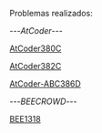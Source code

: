 Problemas realizados:

---*AtCoder*---

[AtCoder380C](https://atcoder.jp/contests/abc380/tasks/abc380_c)

[AtCoder382C](https://atcoder.jp/contests/abc382/tasks/abc382_c)

[AtCoder-ABC386D](https://atcoder.jp/contests/abc386/tasks/abc386_d)


---*BEECROWD*---

[BEE1318](https://judge.beecrowd.com/pt/problems/view/1318)
